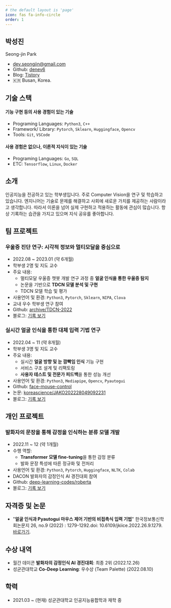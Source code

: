 ```yaml
---
# the default layout is 'page'
icon: fas fa-info-circle
order: 1
---
```


## 박성진

Seong-jin Park

- dev.seongjin@gmail.com
- Github: [denev6](https://github.com/denev6)
- Blog: [Tistory](https://denev6.tistory.com/)
- 🇰🇷 Busan, Korea.

## 기술 스택

#### 기능 구현 등의 사용 경험이 있는 기술

- Programing Languages: `Python3`, `C++`
- Framework/ Library: `Pytorch`, `Sklearn`, `Huggingface`, `Opencv`
- Tools: `Git`, `VSCode`

#### 사용 경험은 없으나, 이론적 지식이 있는 기술

- Programing Languages: `Go`, `SQL`
- ETC: `Tensorflow`, `Linux`, `Docker`

## 소개

인공지능을 전공하고 있는 학부생입니다. 주로  Computer Vision을 연구 및 학습하고 있습니다. 엔지니어는 기술로 문제를 해결하고 사회에 새로운 가치를 제공하는 사람이라고 생각합니다. 따라서 이론을 넘어 실제 구현하고 적용하는 활동에 관심이 많습니다. 항상 기록하는 습관을 가지고 있으며 지식 공유를 좋아합니다.

## 팀 프로젝트

### 우울증 진단 연구: 시각적 정보와 멀티모달을 중심으로

- 2022.08 ~ 2023.01 (약 6개월)
- 학부생 2명 및 지도 교수
- 주요 내용: 
    - 멀티모달 우울증 챗봇 개발 연구 과정 중 **얼굴 인식을 통한 우울증 탐지**
    - 논문을 기반으로 **TDCN 모델 분석 및 구현**
    - TDCN 모델 학습 및 평가
- 사용언어 및 환경: `Python3`, `Pytorch`, `Sklearn`, `NIPA`, `Clova`
- 교내 우수 학부생 연구 참여
- Github: [archive/TDCN-2022](https://github.com/denev6/archive/tree/main/TDCN-2022)
- 블로그: [기록 보기](/projects/2023/02/06/multimodal-depression.html)

### 실시간 얼굴 인식을 통한 대체 입력 기법 연구

- 2022.04 ~ 11 (약 8개월)
- 학부생 3명 및 지도 교수
- 주요 내용: 
    - 실시간 **얼굴 방향 및 눈 깜빡임 인식** 기능 구현
    - 서비스 구조 설계 및 리팩토링
    - **사용자 테스트 및 전문가 피드백**을 통한 성능 개선
- 사용언어 및 환경: `Python3`, `Mediapipe`, `Opencv`, `Pyautogui`
- Github: [face-mouse-control](https://github.com/denev6/face-mouse-control)
- 논문: [koreascience/JAKO202228049092231](http://koreascience.or.kr/article/JAKO202228049092231.page)
- 블로그: [기록 보기](/projects/2022/10/07/face-mouse-control.html)

## 개인 프로젝트

### 발화자의 문장을 통해 감정을 인식하는 분류 모델 개발

- 2022.11 ~ 12 (약 1개월)
- 수행 역할:
    - **Transformer 모델 fine-tuning**을 통한 감정 분류
    - 발화 문장 특성에 따른 정규화 및 전처리
- 사용언어 및 환경: `Python3`, `Pytorch`, `Huggingface`, `NLTK`, `Colab`
- DACON 발화자의 감정인식 AI 경진대회 참여
- Github: [deep-learning-codes/roberta](https://github.com/denev6/deep-learning-codes/tree/main/roberta)
- 블로그: [기록 보기](/projects/2022/12/17/dacon.html)

## 자격증 및 논문

- "**얼굴 인식과 Pyautogui 마우스 제어 기반의 비접촉식 입력 기법**" 한국정보통신학회논문지 26, no.9 (2022) : 1279-1292.doi: 10.6109/jkiice.2022.26.9.1279. [바로가기](http://koreascience.or.kr/article/JAKO202228049092231.page).

## 수상 내역

- 월간 데이콘 **발화자의 감정인식 AI 경진대회**: 최종 2위 (2022.12.26)
- 성균관대학교 **Co-Deep Learning**: 우수상 (Team Palette) (2022.08.10)

## 학력

- 2021.03 ~ (현재) 성균관대학교 인공지능융합학과 재학 중
